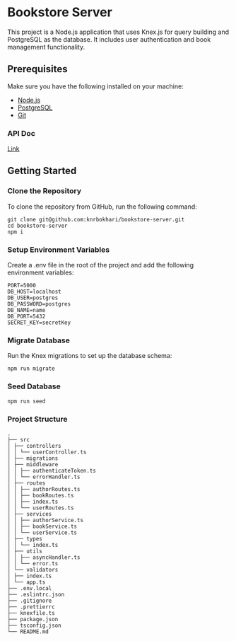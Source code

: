 # Bookstore Server

This project is a Node.js application that uses Knex.js for query building and PostgreSQL as the database. It includes user authentication and book management functionality.

## Prerequisites

Make sure you have the following installed on your machine:

- [Node.js](https://nodejs.org/)
- [PostgreSQL](https://www.postgresql.org/)
- [Git](https://git-scm.com/)

### API Doc

[Link](https://documenter.getpostman.com/view/21641752/2sA3kd9cNk)

## Getting Started

### Clone the Repository

To clone the repository from GitHub, run the following command:

```
git clone git@github.com:knrbokhari/bookstore-server.git
cd bookstore-server
npm i
```

### Setup Environment Variables

Create a .env file in the root of the project and add the following environment variables:

```
PORT=5000
DB_HOST=localhost
DB_USER=postgres
DB_PASSWORD=postgres
DB_NAME=name
DB_PORT=5432
SECRET_KEY=secretKey
```

### Migrate Database

Run the Knex migrations to set up the database schema:

```
npm run migrate
```

### Seed Database

```
npm run seed
```

### Project Structure

```
.
├── src
│ ├── controllers
│ │ └── userController.ts
│ ├── migrations
│ ├── middleware
│ │ ├── authenticateToken.ts
│ │ └── errorHandler.ts
│ ├── routes
│ │ ├── authorRoutes.ts
│ │ ├── bookRoutes.ts
│ │ ├── index.ts
│ │ └── userRoutes.ts
│ ├── services
│ │ ├── authorService.ts
│ │ ├── bookService.ts
│ │ └── userService.ts
│ ├── types
│ │ └── index.ts
│ ├── utils
│ │ ├── asyncHandler.ts
│ │ └── error.ts
│ └── validators
│ ├── index.ts
│ └── app.ts
├── .env.local
├── .eslintrc.json
├── .gitignore
├── .prettierrc
├── knexfile.ts
├── package.json
├── tsconfig.json
└── README.md
```
